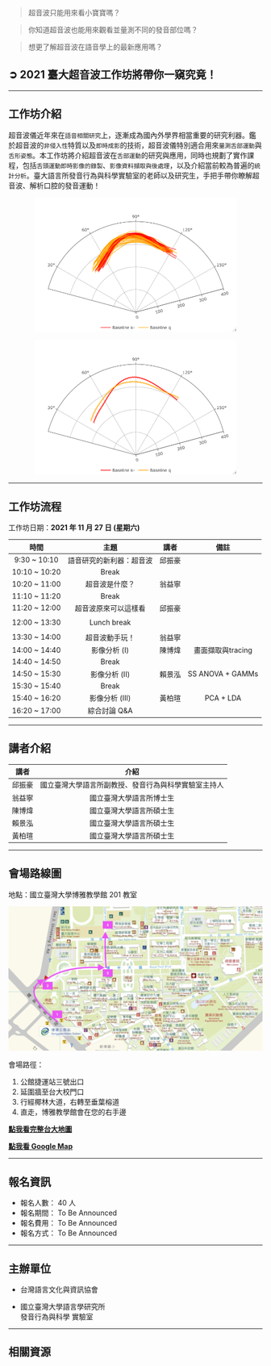 > 超音波只能用來看小寶寶嗎？

> 你知道超音波也能用來觀看並量測不同的發音部位嗎？

> 想更了解超音波在語音學上的最新應用嗎？

## ➲ 2021 臺大超音波工作坊將帶你一窺究竟！

---

## **工作坊介紹**


超音波儀近年來在`語音相關研究`上，逐漸成為國內外學界相當重要的研究利器。鑑於超音波的`非侵入性`特質以及`即時成影`的技術，超音波儀特別適合用來`量測舌部運動`與`舌形姿態`。本工作坊將介紹超音波在`舌部運動`的研究與應用，同時也規劃了實作課程，包括`舌頭運動即時影像的錄製`、`影像資料擷取與後處理`，以及介紹當前較為普遍的`統計分析`。臺大語言所發音行為與科學實驗室的老師以及研究生，手把手帶你瞭解超音波、解析口腔的發音運動！


<div class='tongue-trace-wrapper' align='center'>

<div class="caption">
<img class="tongue-trace" src="./img/tongue-trace/fig_P02_original.png" alt="tongue-trace" width="400"/>
<p><strong></strong></p>
</div>

<div class="caption">
<img class="tongue-trace" src="./img/tongue-trace/fig_P02_Baseline.png" alt="tongue-trace" width="400"/>
<p><strong></strong></p>
</div>
    
</div>

---

## **工作坊流程**

工作坊日期：**2021 年 11 月 27 日 (星期六)**

時間|主題|講者|備註
:-----:|:-----:|:-----:|:-----:
9:30 ~ 10:10|語音研究的新利器：超音波|邱振豪| 
10:10 ~ 10:20|Break| | 
10:20 ~ 11:00|超音波是什麼？|翁益寧| 
11:10 ~ 11:20|Break| | 
11:20 ~ 12:00|超音波原來可以這樣看|邱振豪| 
 | | | 
12:00 ~ 13:30|Lunch break| | 
 | | | 
13:30 ~ 14:00|超音波動手玩！|翁益寧| 
14:00 ~ 14:40|影像分析 (I)|陳博煒| 畫面擷取與tracing
14:40 ~ 14:50 |Break| | 
14:50 ~ 15:30|影像分析 (II)|賴景泓| SS ANOVA + GAMMs
15:30 ~ 15:40|Break| | 
15:40 ~ 16:20|影像分析 (III)|黃柏瑄| PCA + LDA
16:20 ~ 17:00|綜合討論 Q&A| | 


---

## **講者介紹**


講者|介紹
:-----:|:-----:
邱振豪|國立臺灣大學語言所副教授、發音行為與科學實驗室主持人
翁益寧|國立臺灣大學語言所博士生
陳博煒|國立臺灣大學語言所碩士生
賴景泓|國立臺灣大學語言所碩士生
黃柏瑄|國立臺灣大學語言所碩士生


---

## **會場路線圖**

地點：國立臺灣大學博雅教學館 201 教室

![boya-map](./img/boya-route.jpg)

會場路徑：

1. 公館捷運站三號出口
2. 延圍牆至台大校門口
3. 行經椰林大道，右轉至垂葉榕道
4. 直走，博雅教學館會在您的右手邊

[**點我看完整台大地圖**](https://www.ntu.edu.tw/about/map/B_02_A.jpg)

[**點我看 Google Map**](https://www.google.com/maps/place/%E5%9C%8B%E7%AB%8B%E8%87%BA%E7%81%A3%E5%A4%A7%E5%AD%B8%E5%8D%9A%E9%9B%85%E6%95%99%E5%AD%B8%E9%A4%A8/@25.0188496,121.5345114,17z/data=!3m1!4b1!4m5!3m4!1s0x3442a989d9909417:0x13a8ef0043681664!8m2!3d25.0188448!4d121.5367001)

---

## **報名資訊**

* 報名人數： 40 人
* 報名期間： To Be Announced
* 報名費用： To Be Announced
* 報名方式： To Be Announced

---

## **主辦單位**

* 台灣語言文化與資訊協會

* 國立臺灣大學語言學研究所 <br/>
發音行為與科學 實驗室



---

## **相關資源**
